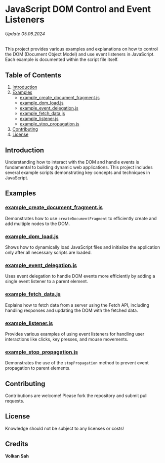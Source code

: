 
# JavaScript DOM Control and Event Listeners
###### Update 05.06.2024

This project provides various examples and explanations on how to control the DOM (Document Object Model) and use event listeners in JavaScript. Each example is documented within the script file itself.

## Table of Contents
1. [Introduction](#introduction)
2. [Examples](#examples)
    - [example_create_document_fragment.js](#example_create_document_fragmentjs)
    - [example_dom_load.js](#example_dom_loadjs)
    - [example_event_delegation.js](#example_event_delegationjs)
    - [example_fetch_data.js](#example_fetch_datajs)
    - [example_listener.js](#example_listenerjs)
    - [example_stop_propagation.js](#example_stop_propagationjs)
3. [Contributing](#contributing)
4. [License](#license)

## Introduction
Understanding how to interact with the DOM and handle events is fundamental to building dynamic web applications. This project includes several example scripts demonstrating key concepts and techniques in JavaScript.

## Examples

### [example_create_document_fragment.js](example_create_document_fragment.js)
Demonstrates how to use `createDocumentFragment` to efficiently create and add multiple nodes to the DOM.

### [example_dom_load.js](example_dom_load.js)
Shows how to dynamically load JavaScript files and initialize the application only after all necessary scripts are loaded.

### [example_event_delegation.js](example_event_delegation.js)
Uses event delegation to handle DOM events more efficiently by adding a single event listener to a parent element.

### [example_fetch_data.js](example_fetch_data.js)
Explains how to fetch data from a server using the Fetch API, including handling responses and updating the DOM with the fetched data.

### [example_listener.js](example_listener.js)
Provides various examples of using event listeners for handling user interactions like clicks, key presses, and mouse movements.

### [example_stop_propagation.js](example_stop_propagation.js)
Demonstrates the use of the `stopPropagation` method to prevent event propagation to parent elements.

## Contributing
Contributions are welcome! Please fork the repository and submit pull requests.

## License
Knowledge should not be subject to any licenses or costs!

## Credits
**Volkan Sah**
